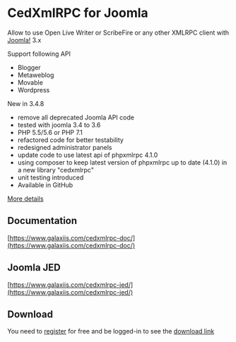 # CedXmlRPC for Joomla

Allow to use Open Live Writer or ScribeFire or any other XMLRPC client with [Joomla!](https://www.joomla.org) 3.x

Support following API
* Blogger
* Metaweblog
* Movable
* Wordpress


New in 3.4.8
+ remove all deprecated Joomla API code
+ tested with joomla 3.4 to 3.6
+ PHP 5.5/5.6 or PHP 7.1
+ refactored code for better testability
+ redesigned administrator panels
+ update code to use latest api of phpxmlrpc 4.1.0
+ using composer to keep latest version of phpxmlrpc up to date (4.1.0) in a new library "cedxmlrpc"
+ unit testing introduced
+ Available in GitHub

[More details](https://www.galaxiis.com/cedxmlrpc-showcase/) 

## Documentation
[https://www.galaxiis.com/cedxmlrpc-doc/](https://www.galaxiis.com/cedxmlrpc-doc/)

## Joomla JED
[https://www.galaxiis.com/cedxmlrpc-jed/](https://www.galaxiis.com/cedxmlrpc-jed/)

## Download
You need to [register](https://www.galaxiis.com/index.php/member-access?view=registration) for free and be logged-in to see the [download link](https://www.galaxiis.com/cedxmlrpc-download/)